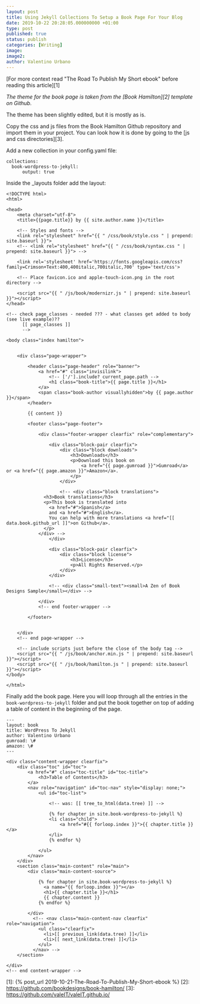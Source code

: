 ```yaml
---
layout: post
title: Using Jekyll Collections To Setup a Book Page For Your Blog
date: 2019-10-22 20:28:05.000000000 +01:00
type: post
published: true
status: publish
categories: [Writing]
image:
image2:
author: Valentino Urbano
---
```


[For more context read "The Road To Publish My Short ebook" before reading this article][1]

*The theme for the book page is taken from the [Book Hamilton][2] template on Github.*

The theme has been slightly edited, but it is mostly as is.

Copy the css and js files from the Book Hamilton Github repository and import them in  your project. You can look how it is done by going to the [js and css directories][3].

Add a new collection in your config.yaml file:

```
collections:
  book-wordpress-to-jekyll:
      output: true
```

Inside the _layouts folder add the layout:

```
<!DOCTYPE html>
<html>

<head>
    <meta charset="utf-8">
    <title>{{page.title}} by {{ site.author.name }}</title>

    <!-- Styles and fonts -->
    <link rel="stylesheet" href="{{ " /css/book/style.css " | prepend: site.baseurl }}">
    <!-- <link rel="stylesheet" href="{{ " /css/book/syntax.css " | prepend: site.baseurl }}"> -->

    <link rel='stylesheet' href='https://fonts.googleapis.com/css?family=Crimson+Text:400,400italic,700italic,700' type='text/css'>

    <!-- Place favicon.ico and apple-touch-icon.png in the root directory -->

    <script src="{{ " /js/book/modernizr.js " | prepend: site.baseurl }}"></script>
</head>

<!-- check page_classes - needed ??? - what classes get added to body (see live example)??
      [[ page_classes ]]
      -->

<body class="index hamilton">


    <div class="page-wrapper">

        <header class="page-header" role="banner">
            <a href="#" class="invisilink">
                <!-- ['/'].include? current_page.path -->
                <h1 class="book-title">{{ page.title }}</h1>
            </a>
            <span class="book-author visuallyhidden">by {{ page.author }}</span>
        </header>

        {{ content }}

        <footer class="page-footer">

            <div class="footer-wrapper clearfix" role="complementary">

                <div class="block-pair clearfix">
                    <div class="block downloads">
                        <h3>Downloads</h3>
                        <p>Download this book on
                            <a href="{{ page.gumroad }}">Gumroad</a> or <a href="{{ page.amazon }}">Amazon</a>.
                        </p>
                    </div>

                    <!-- <div class="block translations">
              <h3>Book translations</h3>
              <p>This book is translated into
                <a href="#">Spanish</a>
                and <a href="#">English</a>.
                You can help with more translations <a href="[[ data.book.github_url ]]">on Github</a>.
              </p>
            </div> -->
                </div>

                <div class="block-pair clearfix">
                    <div class="block license">
                        <h3>License</h3>
                        <p>All Rights Reserved.</p>
                    </div>
                </div>

                <!-- <div class="small-text"><small>A Zen of Book Designs Sample</small></div> -->

            </div>
            <!-- end footer-wrapper -->

        </footer>


    </div>
    <!-- end page-wrapper -->

    <!-- include scripts just before the close of the body tag -->
    <script src="{{ " /js/book/anchor.min.js " | prepend: site.baseurl }}"></script>
    <script src="{{ " /js/book/hamilton.js " | prepend: site.baseurl }}"></script>
</body>

</html>
```

Finally add the book page. Here you will loop through all the entries in the `book-wordpress-to-jekyll` folder and put the book together on top of adding a table of content in the beginning of the page.

```
---
layout: book
title: WordPress To Jekyll
author: Valentino Urbano
gumroad: \#
amazon: \#
---

<div class="content-wrapper clearfix">
    <div class="toc" id="toc">
        <a href="#" class="toc-title" id="toc-title">
            <h3>Table of Contents</h3>
        </a>
        <nav role="navigation" id="toc-nav" style="display: none;">
            <ul id="toc-list">

                <!-- was: [[ tree_to_html(data.tree) ]] -->

                {% for chapter in site.book-wordpress-to-jekyll %}
                <li class="child">
                    <a href="#{{ forloop.index }}">{{ chapter.title }}</a>
                </li>
                {% endfor %}

            </ul>
        </nav>
    </div>
    <section class="main-content" role="main">
        <div class="main-content-source">

            {% for chapter in site.book-wordpress-to-jekyll %}
              <a name="{{ forloop.index }}"></a>
              <h1>{{ chapter.title }}</h1>
              {{ chapter.content }}
            {% endfor %}

        </div>
          <!-- <nav class="main-content-nav clearfix" role="navigation">
            <ul class="clearfix">
              <li>[[ previous_link(data.tree) ]]</li>
              <li>[[ next_link(data.tree) ]]</li>
            </ul>
          </nav> -->
    </section>

</div>
<!-- end content-wrapper -->
```






[1]: {% post_url 2019-10-21-The-Road-To-Publish-My-Short-ebook %}
[2]: https://github.com/bookdesigns/book-hamilton/
[3]: https://github.com/valeIT/valeIT.github.io/